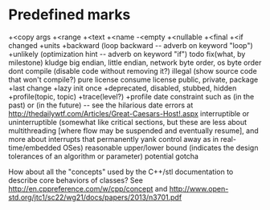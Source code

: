 # Predefined marks

+<copy args
+<range
+<text
+<name
-<empty
+<nullable
+<final
+<if changed
+units
+backward (loop backward -- adverb on keyword "loop")
+unlikely (optimization hint -- adverb on keyword "if")
todo
fix(what, by milestone)
kludge
big endian, little endian, network byte order, os byte order
dont compile (disable code without removing it?)
illegal (show source code that won't compile?)
pure
license
consume license
public, private, package
+last change
+lazy init once
+deprecated, disabled, stubbed, hidden
+profile(topic, topic)
+trace(level?)
+profile
date constraint such as (in the past) or (in the future) -- see the hilarious date errors at http://thedailywtf.com/Articles/Great-Caesars-Host!.aspx
interruptible or uninterruptible (somewhat like critical sections, but these are less about multithreading [where flow may be suspended and eventually resume], and more about interrupts that permanently yank control away as in real-time/embedded OSes)
reasonable upper/lower bound (indicates the design tolerances of an algorithm or parameter)
potential gotcha

How about all the "concepts" used by the C++/stl documentation to describe core behaviors of classes? See http://en.cppreference.com/w/cpp/concept and http://www.open-std.org/jtc1/sc22/wg21/docs/papers/2013/n3701.pdf